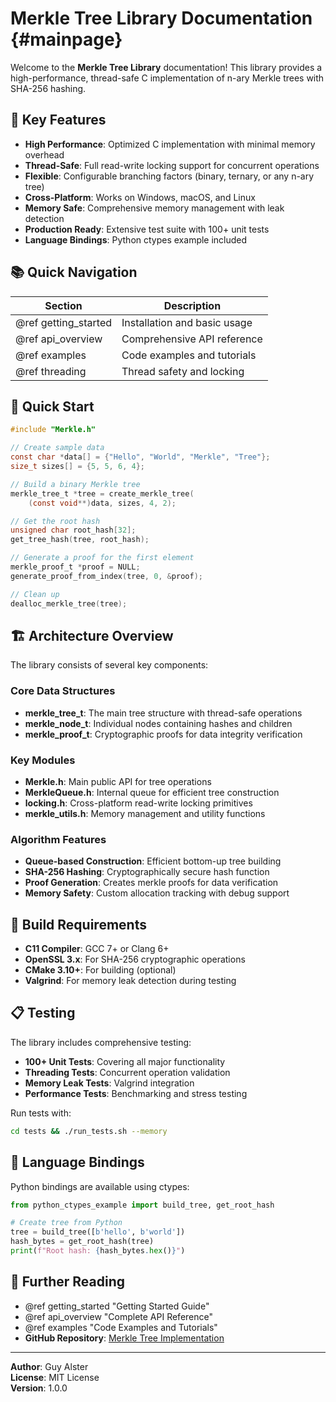 # Merkle Tree Library Documentation {#mainpage}

Welcome to the **Merkle Tree Library** documentation! This library provides a high-performance, thread-safe C implementation of n-ary Merkle trees with SHA-256 hashing.

## 🌟 Key Features

- **High Performance**: Optimized C implementation with minimal memory overhead
- **Thread-Safe**: Full read-write locking support for concurrent operations
- **Flexible**: Configurable branching factors (binary, ternary, or any n-ary tree)
- **Cross-Platform**: Works on Windows, macOS, and Linux
- **Memory Safe**: Comprehensive memory management with leak detection
- **Production Ready**: Extensive test suite with 100+ unit tests
- **Language Bindings**: Python ctypes example included

## 📚 Quick Navigation

| Section | Description |
|---------|-------------|
| @ref getting_started | Installation and basic usage |
| @ref api_overview | Comprehensive API reference |
| @ref examples | Code examples and tutorials |
| @ref threading | Thread safety and locking |

## 🚀 Quick Start

```c
#include "Merkle.h"

// Create sample data
const char *data[] = {"Hello", "World", "Merkle", "Tree"};
size_t sizes[] = {5, 5, 6, 4};

// Build a binary Merkle tree
merkle_tree_t *tree = create_merkle_tree(
    (const void**)data, sizes, 4, 2);

// Get the root hash
unsigned char root_hash[32];
get_tree_hash(tree, root_hash);

// Generate a proof for the first element
merkle_proof_t *proof = NULL;
generate_proof_from_index(tree, 0, &proof);

// Clean up
dealloc_merkle_tree(tree);
```

## 🏗️ Architecture Overview

The library consists of several key components:

### Core Data Structures
- **merkle_tree_t**: The main tree structure with thread-safe operations
- **merkle_node_t**: Individual nodes containing hashes and children
- **merkle_proof_t**: Cryptographic proofs for data integrity verification

### Key Modules
- **Merkle.h**: Main public API for tree operations
- **MerkleQueue.h**: Internal queue for efficient tree construction
- **locking.h**: Cross-platform read-write locking primitives
- **merkle_utils.h**: Memory management and utility functions

### Algorithm Features
- **Queue-based Construction**: Efficient bottom-up tree building
- **SHA-256 Hashing**: Cryptographically secure hash function
- **Proof Generation**: Creates merkle proofs for data verification
- **Memory Safety**: Custom allocation tracking with debug support

## 🔧 Build Requirements

- **C11 Compiler**: GCC 7+ or Clang 6+
- **OpenSSL 3.x**: For SHA-256 cryptographic operations
- **CMake 3.10+**: For building (optional)
- **Valgrind**: For memory leak detection during testing

## 📋 Testing

The library includes comprehensive testing:
- **100+ Unit Tests**: Covering all major functionality
- **Threading Tests**: Concurrent operation validation
- **Memory Leak Tests**: Valgrind integration
- **Performance Tests**: Benchmarking and stress testing

Run tests with:
```bash
cd tests && ./run_tests.sh --memory
```

## 🐍 Language Bindings

Python bindings are available using ctypes:

```python
from python_ctypes_example import build_tree, get_root_hash

# Create tree from Python
tree = build_tree([b'hello', b'world'])
hash_bytes = get_root_hash(tree)
print(f"Root hash: {hash_bytes.hex()}")
```

## 📖 Further Reading

- @ref getting_started "Getting Started Guide"
- @ref api_overview "Complete API Reference"
- @ref examples "Code Examples and Tutorials"
- **GitHub Repository**: [Merkle Tree Implementation](https://github.com/your-repo/merkle-tree)

---

**Author**: Guy Alster  
**License**: MIT License  
**Version**: 1.0.0